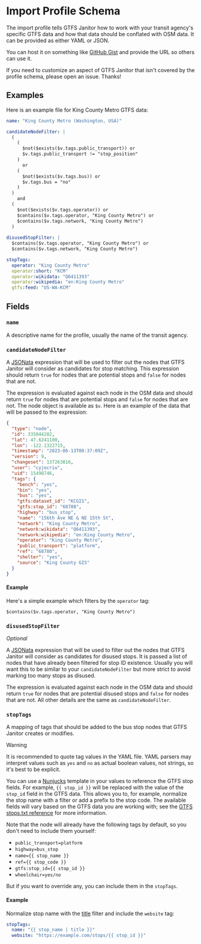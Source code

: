 # Import Profile Schema

The import profile tells GTFS Janitor how to work with your transit agency's specific GTFS data and how that data should be conflated with OSM data. It can be provided as either YAML or JSON.

You can host it on something like [GitHub Gist](https://gist.github.com/) and provide the URL so others can use it.

If you need to customize an aspect of GTFS Janitor that isn't covered by the profile schema, please open an issue. Thanks!

## Examples

Here is an example file for King County Metro GTFS data:

```yaml
name: "King County Metro (Washington, USA)"

candidateNodeFilter: |
  (
    (
      $not($exists($v.tags.public_transport)) or
      $v.tags.public_transport != "stop_position"
    )
      or
    (
      $not($exists($v.tags.bus)) or
      $v.tags.bus = "no"
    )
  )
    and
  (
    $not($exists($v.tags.operator)) or
    $contains($v.tags.operator, "King County Metro") or
    $contains($v.tags.network, "King County Metro")
  )
 
disusedStopFilter: |
  $contains($v.tags.operator, "King County Metro") or
  $contains($v.tags.network, "King County Metro")

stopTags:
  operator: "King County Metro"
  operator:short: "KCM"
  operator:wikidata: "Q6411393"
  operator:wikipedia: "en:King County Metro"
  gtfs:feed: "US-WA-KCM"
```

## Fields

### `name`

A descriptive name for the profile, usually the name of the transit agency.

### `candidateNodeFilter`

A [JSONata](https://jsonata.org/) expression that will be used to filter out the nodes that GTFS Janitor will consider as candidates for stop matching. This expression should return `true` for nodes that are potential stops and `false` for nodes that are not.

The expression is evaluated against each node in the OSM data and should return `true` for nodes that are potential stops and `false` for nodes that are not. The node object is available as `$v`. Here is an example of the data that will be passed to the expression:

```json
{
  "type": "node",
  "id": 335044282,
  "lat": 47.6241100,
  "lon": -122.1322715,
  "timestamp": "2023-06-13T00:37:09Z",
  "version": 9,
  "changeset": 137263816,
  "user": "cyjocriu",
  "uid": 15498746,
  "tags": {
    "bench": "yes",
    "bin": "yes",
    "bus": "yes",
    "gtfs:dataset_id": "KCGIS",
    "gtfs:stop_id": "68780",
    "highway": "bus_stop",
    "name": "156th Ave NE & NE 15th St",
    "network": "King County Metro",
    "network:wikidata": "Q6411393",
    "network:wikipedia": "en:King County Metro",
    "operator": "King County Metro",
    "public_transport": "platform",
    "ref": "68780",
    "shelter": "yes",
    "source": "King County GIS"
  }
}
```

#### Example

Here's a simple example which filters by the `operator` tag:

```jsonata
$contains($v.tags.operator, "King County Metro")
```

### `disusedStopFilter`

_Optional_

A [JSONata](https://jsonata.org/) expression that will be used to filter out the nodes that GTFS Janitor will consider as candidates for disused stops. It is passed a list of nodes that have already been filtered for stop ID existence. Usually you will want this to be similar to your `candidateNodeFilter` but more strict to avoid marking too many stops as disused.

The expression is evaluated against each node in the OSM data and should return `true` for nodes that are potential disused stops and `false` for nodes that are not. All other details are the same as `candidateNodeFilter`.

### `stopTags`

A mapping of tags that should be added to the bus stop nodes that GTFS Janitor creates or modifies.

> [!WARNING]  
> It is recommended to quote tag values in the YAML file. YAML parsers may interpret values such as `yes` and `no` as actual boolean values, not strings, so it's best to be explicit.

You can use a [Nunjucks](https://mozilla.github.io/nunjucks/) template in your values to reference the GTFS stop fields. For example, `{{ stop_id }}` will be replaced with the value of the `stop_id` field in the GTFS data. This allows you to, for example, normalize the stop name with a filter or add a prefix to the stop code. The available fields will vary based on the GTFS data you are working with; see the [GTFS stops.txt reference](https://gtfs.org/schedule/reference/#stopstxt) for more information.

Note that the node will already have the following tags by default, so you don't need to include them yourself:

- `public_transport=platform`
- `highway=bus_stop`
- `name={{ stop_name }}`
- `ref={{ stop_code }}`
- `gtfs:stop_id={{ stop_id }}`
- `wheelchair=yes/no`

But if you want to override any, you can include them in the `stopTags`.

#### Example

Normalize stop name with the [title](https://mozilla.github.io/nunjucks/templating.html#title) filter and include the `website` tag:

```yaml
stopTags:
  name: "{{ stop_name | title }}"
  website: "https://example.com/stops/{{ stop_id }}"
```
